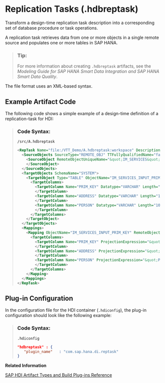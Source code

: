 <!-- loio0194ba9e421148dd9712400e449fc61f -->

# Replication Tasks \(.hdbreptask\)

Transform a design-time replication task description into a corresponding set of database procedure or task operations.



A replication task retrieves data from one or more objects in a single remote source and populates one or more tables in SAP HANA.

> ### Tip:  
> For more information about creating `.hdbreptask` artifacts, see the *Modeling Guide for SAP HANA Smart Data Integration and SAP HANA Smart Data Quality*.

The file format uses an XML-based syntax.



<a name="loio0194ba9e421148dd9712400e449fc61f__section_oz1_jyh_1hb"/>

## Example Artifact Code

The following code shows a simple example of a design-time definition of a replication-task for HDI:

> ### Code Syntax:  
> `/src/A.hdbreptask`
> 
> ```xml
> <RepTask Name="file:/VTT_Demo/A.hdbreptask:workspace" Description="" Type="REALTIME" RepVersion="2.1">
>   <SourceObjects SourceType="REMOTE_OBJ" TTFullyQualifiedName="false" VTFullyQualifiedName="false" RemoteSourceName="AHanaSource" VirtualTableSchema="SYSTEM">
>     <SourceObject RemoteObjectUniqueName="&quot;IM_SERVICES&quot;.&quot;INPUT_PRIM_KEY&quot;" SourceDisplayName="INPUT_PRIM_KEY">
>     </SourceObject>
>   </SourceObjects>
>   <TargetObjects SchemaName="SYSTEM">
>     <TargetObject Type="TABLE" ObjectName="IM_SERVICES_INPUT_PRIM_KEY" DropTargetTableIfExists="TRUE">
>       <TargetColumns>
>         <TargetColumn Name="PRIM_KEY" Datatype="VARCHAR" Length="6" Precision="6" Scale="0" Nullable="FALSE" PartOfPrimaryKey="TRUE">
>         </TargetColumn>
>         <TargetColumn Name="ADDRESS" Datatype="VARCHAR" Length="100" Precision="100" Scale="0" Nullable="TRUE" PartOfPrimaryKey="FALSE">
>         </TargetColumn>
>         <TargetColumn Name="PERSON" Datatype="VARCHAR" Length="100" Precision="100" Scale="0" Nullable="TRUE" PartOfPrimaryKey="FALSE">
>         </TargetColumn>
>       </TargetColumns>
>     </TargetObject>
>   </TargetObjects>
>   <Mappings>
>     <Mapping ObjectName="IM_SERVICES_INPUT_PRIM_KEY" RemoteObjectUniqueName="&quot;IM_SERVICES&quot;.&quot;INPUT_PRIM_KEY&quot;" FilterExpression="" ReplicationBehavior="InitLoadOnly" VTObjectName="IM_SERVICES_INPUT_PRIM_KEY">
>       <TargetColumns>
>         <TargetColumn Name="PRIM_KEY" ProjectionExpression="&quot;PRIM_KEY&quot;">
>         </TargetColumn>
>         <TargetColumn Name="ADDRESS" ProjectionExpression="&quot;ADDRESS&quot;">
>         </TargetColumn>
>         <TargetColumn Name="PERSON" ProjectionExpression="&quot;PERSON&quot;">
>         </TargetColumn>
>       </TargetColumns>
>     </Mapping>
>   </Mappings>
> </RepTask>
> 
> ```



<a name="loio0194ba9e421148dd9712400e449fc61f__section_qx1_3yh_1hb"/>

## Plug-in Configuration

In the configuration file for the HDI container \(`.hdiconfig`\), the plug-in configuration should look like the following example:

> ### Code Syntax:  
> `.hdiconfig`
> 
> ```json
> "hdbreptask" : {
>    "plugin_name"   : "com.sap.hana.di.reptask"
> }
> 
> ```

**Related Information**  


[SAP HDI Artifact Types and Build Plug-ins Reference](sap-hdi-artifact-types-and-build-plug-ins-reference-9789224.md "The SAP HANA Cloud, SAP HANA database deployment infrastructure (HDI) supports a wide variety of database artifact types, for example, tables, indexes, and views.")

